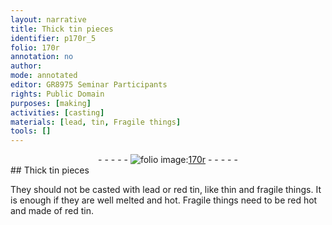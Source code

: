 ```yaml
---
layout: narrative
title: Thick tin pieces
identifier: p170r_5
folio: 170r
annotation: no
author:
mode: annotated
editor: GR8975 Seminar Participants
rights: Public Domain
purposes: [making]
activities: [casting]
materials: [lead, tin, Fragile things]
tools: []
---
```


 <div class="folio" align="center">- - - - - <a href="http://gallica.bnf.fr/ark:/12148/btv1b10500001g/f345.image" target="_blank"><img src="https://cu-mkp.github.io/GR8975-edition/assets/photo-icon.png" alt="folio image: " style="display:inline-block; margin-bottom:-3px;"/>170r</a> - - - - - </div> 
## Thick tin pieces

 
<span class="activity">They should not be casted with <span class="material">lead</span> or red <span class="material">tin</span>, like thin and fragile things. It is enough if they are well melted and hot. <span class="material">Fragile things</span> need to be red hot and made of red tin.</span>
 